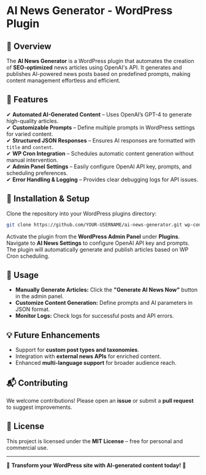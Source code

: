 # AI News Generator - WordPress Plugin

## 📌 Overview
The **AI News Generator** is a WordPress plugin that automates the creation of **SEO-optimized** news articles using OpenAI's API. It generates and publishes AI-powered news posts based on predefined prompts, making content management effortless and efficient.

## 🔹 Features
✔ **Automated AI-Generated Content** – Uses OpenAI’s GPT-4 to generate high-quality articles.  
✔ **Customizable Prompts** – Define multiple prompts in WordPress settings for varied content.  
✔ **Structured JSON Responses** – Ensures AI responses are formatted with `title` and `content`.  
✔ **WP Cron Integration** – Schedules automatic content generation without manual intervention.  
✔ **Admin Panel Settings** – Easily configure OpenAI API key, prompts, and scheduling preferences.  
✔ **Error Handling & Logging** – Provides clear debugging logs for API issues.  

## 🔧 Installation & Setup
Clone the repository into your WordPress plugins directory:
```sh
git clone https://github.com/YOUR-USERNAME/ai-news-generator.git wp-content/plugins/ai-news-generator
```
Activate the plugin from the **WordPress Admin Panel** under **Plugins**.  
Navigate to **AI News Settings** to configure OpenAI API key and prompts.  
The plugin will automatically generate and publish articles based on WP Cron scheduling.  

## 📜 Usage
- **Manually Generate Articles:** Click the **"Generate AI News Now"** button in the admin panel.  
- **Customize Content Generation:** Define prompts and AI parameters in JSON format.  
- **Monitor Logs:** Check logs for successful posts and API errors.  

## 💡 Future Enhancements
- Support for **custom post types and taxonomies**.  
- Integration with **external news APIs** for enriched content.  
- Enhanced **multi-language support** for broader audience reach.  

## 📬 Contributing
We welcome contributions! Please open an **issue** or submit a **pull request** to suggest improvements.  

## 📜 License
This project is licensed under the **MIT License** – free for personal and commercial use.  

---
🚀 **Transform your WordPress site with AI-generated content today!** 🚀

